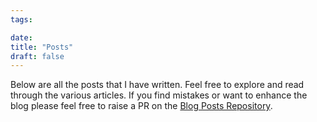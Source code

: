 ```yaml
---
tags:

date:
title: "Posts"
draft: false
---
```


Below are all the posts that I have written. Feel free to explore and read through the various articles. If you find mistakes or want to enhance the blog please feel free to raise a PR on the [Blog Posts Repository](https://github.com/ScottGibb/blog-posts).

